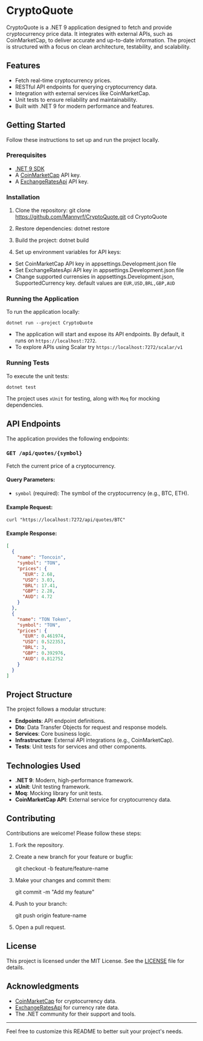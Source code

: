 # CryptoQuote

CryptoQuote is a .NET 9 application designed to fetch and provide cryptocurrency price data. It integrates with external APIs, such as CoinMarketCap, to deliver accurate and up-to-date information. The project is structured with a focus on clean architecture, testability, and scalability.

## Features

- Fetch real-time cryptocurrency prices.
- RESTful API endpoints for querying cryptocurrency data.
- Integration with external services like CoinMarketCap.
- Unit tests to ensure reliability and maintainability.
- Built with .NET 9 for modern performance and features.

## Getting Started

Follow these instructions to set up and run the project locally.

### Prerequisites

- [.NET 9 SDK](https://dotnet.microsoft.com/download/dotnet/9.0)
- A [CoinMarketCap](https://pro.coinmarketcap.com/account) API key.
- A [ExchangeRatesApi](https://manage.exchangeratesapi.io/) API key.

### Installation

1. Clone the repository:
   git clone https://github.com/Mannyrf/CryptoQuote.git cd CryptoQuote

2. Restore dependencies:
	dotnet restore
 
3. Build the project:
	dotnet build

4. Set up environment variables for API keys:
- Set CoinMarketCap API key in appsettings.Development.json file
- Set ExchangeRatesApi API key in appsettings.Development.json file
- Change supported currensies in appsettings.Development.json, SupportedCurrency key. default values are
`EUR,USD,BRL,GBP,AUD`
    
### Running the Application

To run the application locally:

	dotnet run --project CryptoQuote

- The application will start and expose its API endpoints. By default, it runs on `https://localhost:7272`.
- To explore APIs using Scalar try `https://localhost:7272/scalar/v1`

### Running Tests

To execute the unit tests:

	dotnet test

The project uses `xUnit` for testing, along with `Moq` for mocking dependencies.

## API Endpoints

The application provides the following endpoints:

### `GET /api/quotes/{symbol}`
Fetch the current price of a cryptocurrency.

#### Query Parameters:
- `symbol` (required): The symbol of the cryptocurrency (e.g., BTC, ETH).

#### Example Request:

    curl "https://localhost:7272/api/quotes/BTC"

#### Example Response:

```json
[
  {
    "name": "Toncoin",
    "symbol": "TON",
    "prices": {
      "EUR": 2.68,
      "USD": 3.03,
      "BRL": 17.41,
      "GBP": 2.28,
      "AUD": 4.72
    }
  },
  {
    "name": "TON Token",
    "symbol": "TON",
    "prices": {
      "EUR": 0.461974,
      "USD": 0.522353,
      "BRL": 3,
      "GBP": 0.392976,
      "AUD": 0.812752
    }
  }
]
```

## Project Structure

The project follows a modular structure:

- **Endpoints**: API endpoint definitions.
- **Dto**: Data Transfer Objects for request and response models.
- **Services**: Core business logic.
- **Infrastructure**: External API integrations (e.g., CoinMarketCap).
- **Tests**: Unit tests for services and other components.

## Technologies Used

- **.NET 9**: Modern, high-performance framework.
- **xUnit**: Unit testing framework.
- **Moq**: Mocking library for unit tests.
- **CoinMarketCap API**: External service for cryptocurrency data.

## Contributing

Contributions are welcome! Please follow these steps:

1. Fork the repository.
2. Create a new branch for your feature or bugfix:
   
	git checkout -b feature/feature-name

3. Make your changes and commit them:
   
	git commit -m "Add my feature"
      
4. Push to your branch:
   
	git push origin feature-name

5. Open a pull request.

## License

This project is licensed under the MIT License. See the [LICENSE](LICENSE) file for details.

## Acknowledgments

- [CoinMarketCap](https://coinmarketcap.com/) for cryptocurrency data.
- [ExchangeRatesApi](https://exchangeratesapi.io/) for currency rate data.
- The .NET community for their support and tools.

---

Feel free to customize this README to better suit your project's needs.
